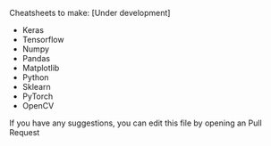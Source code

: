 Cheatsheets to make: [Under development]

- Keras
- Tensorflow
- Numpy
- Pandas
- Matplotlib
- Python
- Sklearn
- PyTorch
- OpenCV

If you have any suggestions, you can edit this file by opening an Pull Request
